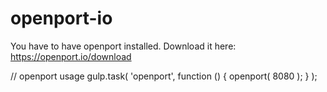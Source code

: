 openport-io
=============

You have to have openport installed. Download it here: https://openport.io/download

// openport usage
gulp.task( 'openport', function () {
    openport( 8080 );
} );
